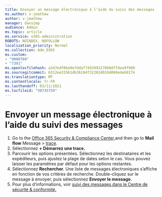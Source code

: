 ```yaml
---
title: Envoyer un message électronique à l’aide du suivi des messages
ms.author: v-jmathew
author: v-jmathew
manager: dansimp
audience: Admin
ms.topic: article
ms.service: o365-administration
ROBOTS: NOINDEX, NOFOLLOW
localization_priority: Normal
ms.collection: Adm_O365
ms.custom:
- "9000760"
- "7391"
ms.openlocfilehash: a3d7edf0be0e7ddaf749399327868d7fdea9f980
ms.sourcegitcommit: 6312ee31561db36104f32282d019d069ede69174
ms.translationtype: MT
ms.contentlocale: fr-FR
ms.lasthandoff: 03/11/2021
ms.locfileid: "50735759"
---
```

# <a name="submit-an-email-message-using-message-trace"></a>Envoyer un message électronique à l’aide du suivi des messages

1. Go to the [Office 365 Security & Compliance Center,](https://go.microsoft.com/fwlink/p/?linkid=2077143)and then go to **Mail flow** Message  >  [trace](https://go.microsoft.com/fwlink/?linkid=2101048).
2. Sélectionnez **+ Démarrez une trace.**
3. Parcourir les options présentées. Sélectionnez les destinataires et les expéditeurs, puis ajustez la plage de dates selon le cas. Vous pouvez laisser les paramètres par défaut pour les options restantes.
4. Sélectionnez **Rechercher.** Une liste de messages électroniques s’affiche en fonction de vos critères de recherche. Double-cliquez sur le message à envoyer, puis sélectionnez **Envoyer le message.**
5. Pour plus d’informations, voir [suivi des messages dans le Centre de sécurité & conformité.](https://go.microsoft.com/fwlink/?linkid=2101557)
